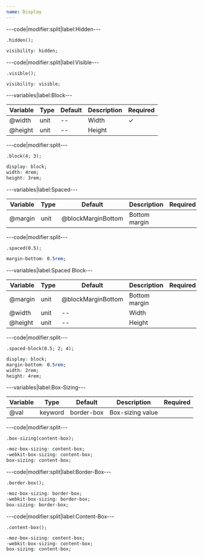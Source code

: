 ```yaml
---
name: Display
---
```


---code|modifier:split|label:Hidden---

```less
.hidden();
```

```css
visibility: hidden;
```

---code|modifier:split|label:Visible---

```less
.visible();
```

```css
visibility: visible;
```

---variables|label:Block---

| Variable | Type | Default | Description | Required |
| -- | -- | -- | -- | -- |
| @width | unit | -- | Width | ✓ |
| @height | unit | -- | Height ||

---code|modifier:split---

```less
.block(4; 3);
```

```css
display: block;
width: 4rem;
height: 3rem;
```

---variables|label:Spaced---

| Variable | Type | Default | Description | Required |
| -- | -- | -- | -- | -- |
| @margin | unit | @blockMarginBottom | Bottom margin ||

---code|modifier:split---

```less
.spaced(0.5);
```

```css
margin-bottom: 0.5rem;
```

---variables|label:Spaced Block---

| Variable | Type | Default | Description | Required |
| -- | -- | -- | -- | -- |
| @margin | unit | @blockMarginBottom | Bottom margin ||
| @width | unit | -- | Width ||
| @height | unit | -- | Height ||

---code|modifier:split---

```less
.spaced-block(0.5; 2; 4);
```

```css
display: block;
margin-bottom: 0.5rem;
width: 2rem;
height: 4rem;
```

---variables|label:Box-Sizing---

| Variable | Type | Default | Description | Required |
| -- | -- | -- | -- | -- |
| @val | keyword | border-box | Box-sizing value ||

---code|modifier:split---

```less
.box-sizing(content-box);
```

```css
-moz-box-sizing: content-box;
-webkit-box-sizing: content-box;
box-sizing: content-box;
```

---code|modifier:split|label:Border-Box---

```less
.border-box();
```

```css
-moz-box-sizing: border-box;
-webkit-box-sizing: border-box;
box-sizing: border-box;
```

---code|modifier:split|label:Content-Box---

```less
.content-box();
```

```css
-moz-box-sizing: content-box;
-webkit-box-sizing: content-box;
box-sizing: content-box;
```